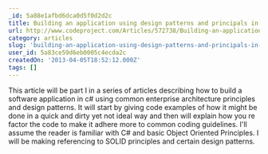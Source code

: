 ```yaml
---
_id: 5a88e1afbd6dca0d5f0d2d2c
title: Building an application using design patterns and principals in C#
url: http://www.codeproject.com/Articles/572738/Building-an-application-using-design-patterns-and
category: articles
slug: 'building-an-application-using-design-patterns-and-principals-in-c'
user_id: 5a83ce59d6eb0005c4ecda2c
createdOn: '2013-04-05T18:52:12.000Z'
tags: []
---
```


This article will be part I in a series of articles describing how to build a software application in c# using common enterprise architecture principles and design patterns. It will start by giving code examples of how it might be done in a quick and dirty yet not ideal way and then will explain how you re factor the code to make it adhere more to common coding guidelines. I'll assume the reader is familiar with C# and basic Object Oriented Principles. I will be making referencing to SOLID principles and certain design patterns.
